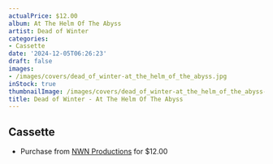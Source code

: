 ```yaml
---
actualPrice: $12.00
album: At The Helm Of The Abyss
artist: Dead of Winter
categories:
- Cassette
date: '2024-12-05T06:26:23'
draft: false
images:
- /images/covers/dead_of_winter-at_the_helm_of_the_abyss.jpg
inStock: true
thumbnailImage: /images/covers/dead_of_winter-at_the_helm_of_the_abyss-thumb.jpg
title: Dead of Winter - At The Helm Of The Abyss
---
```


## Cassette
* Purchase from [NWN Productions](http://shop.nwnprod.com/index.php?route=product/product&path=73&product_id=20470&sort=pd.name&order=ASC) for $12.00
